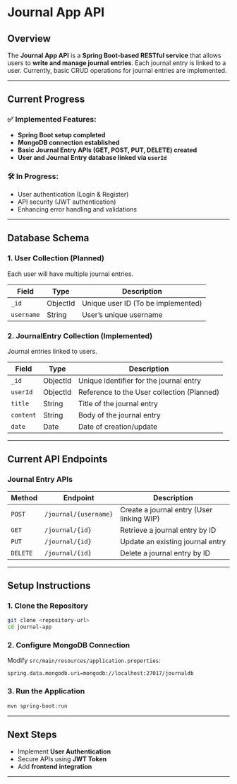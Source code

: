 # **Journal App API**  

## **Overview**  
The **Journal App API** is a **Spring Boot-based RESTful service** that allows users to **write and manage journal entries**. Each journal entry is linked to a user. Currently, basic CRUD operations for journal entries are implemented.  

---

## **Current Progress**  

### **✅ Implemented Features:**  
- **Spring Boot setup completed**  
- **MongoDB connection established**  
- **Basic Journal Entry APIs (GET, POST, PUT, DELETE) created**  
- **User and Journal Entry database linked via `userId`**  

### **🛠️ In Progress:**  
- User authentication (Login & Register)  
- API security (JWT authentication)  
- Enhancing error handling and validations  

---

## **Database Schema**  

### **1. User Collection** (Planned)  
Each user will have multiple journal entries.  

| Field     | Type     | Description                         |  
|-----------|---------|--------------------------------------|  
| `_id`     | ObjectId | Unique user ID (To be implemented)  |  
| `username` | String  | User’s unique username              |  

### **2. JournalEntry Collection** (Implemented)  
Journal entries linked to users.  

| Field     | Type     | Description                                |  
|-----------|---------|---------------------------------------------|  
| `_id`     | ObjectId | Unique identifier for the journal entry    |  
| `userId`  | ObjectId | Reference to the User collection (Planned) |  
| `title`   | String   | Title of the journal entry                 |  
| `content` | String   | Body of the journal entry                  |  
| `date`    | Date     | Date of creation/update                    |  

---

## **Current API Endpoints**  

### **Journal Entry APIs**  

| Method | Endpoint          | Description                                   |  
|--------|------------------|------------------------------------------------|  
| `POST` | `/journal/{username}` | Create a journal entry (User linking WIP) |  
| `GET`  | `/journal/{id}`   | Retrieve a journal entry by ID                |  
| `PUT`  | `/journal/{id}`   | Update an existing journal entry              |  
| `DELETE` | `/journal/{id}` | Delete a journal entry by ID                  |  

---

## **Setup Instructions**  

### **1. Clone the Repository**  
```bash
git clone <repository-url>
cd journal-app
```

### **2. Configure MongoDB Connection**  
Modify `src/main/resources/application.properties`:  
```
spring.data.mongodb.uri=mongodb://localhost:27017/journaldb
```

### **3. Run the Application**  
```bash
mvn spring-boot:run
```

---

## **Next Steps**  
- Implement **User Authentication**  
- Secure APIs using **JWT Token**  
- Add **frontend integration**  

---
